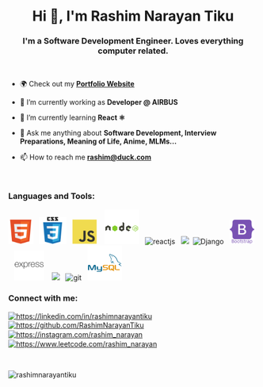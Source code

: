 
<h1 align="center">Hi 👋, I'm Rashim Narayan Tiku</h1>
<h3 align="center">I'm a Software Development Engineer. Loves everything computer related.</h3>
<br>

- 🌍 Check out my [**Portfolio Website**](https://rashimnarayantiku.github.io)

- 🔭 I’m currently working as **Developer @ AIRBUS**

- 🌱 I’m currently learning **React ⚛**

- 💬 Ask me anything about **Software Development, Interview Preparations, Meaning of Life, Anime, MLMs...**

- 📫 How to reach me **rashim@duck.com**


<br>

<h3 align="left">Languages and Tools:</h3>
<p align="left"> 


<img src="https://raw.githubusercontent.com/devicons/devicon/master/icons/html5/html5-original.svg" alt="html5" width="50"/>&nbsp;&nbsp;
<img src="https://raw.githubusercontent.com/devicons/devicon/master/icons/css3/css3-original-wordmark.svg" alt="css3" width="55"/>&nbsp;&nbsp;
<img src="https://raw.githubusercontent.com/devicons/devicon/master/icons/javascript/javascript-original.svg" alt="javascript" width="50"/> &nbsp;&nbsp;
<img src="https://raw.githubusercontent.com/devicons/devicon/master/icons/nodejs/nodejs-original-wordmark.svg" alt="nodejs" width="70"/>&nbsp;&nbsp;
<img src="https://upload.wikimedia.org/wikipedia/commons/a/a7/React-icon.svg" alt="reactjs" width="70"/>&nbsp;&nbsp;
<img src="https://raw.githubusercontent.com/jmnote/z-icons/master/svg/python.svg" width="50" />&nbsp;
<img src="https://static.djangoproject.com/img/logos/django-logo-negative.png" alt="Django" width="50"/>&nbsp;&nbsp;
<img src="https://raw.githubusercontent.com/devicons/devicon/master/icons/bootstrap/bootstrap-plain-wordmark.svg" alt="bootstrap" width="50"/>&nbsp;&nbsp;
<img src="https://raw.githubusercontent.com/devicons/devicon/master/icons/express/express-original-wordmark.svg" alt="express" width="60"/> &nbsp;&nbsp;
<img src="https://github.com/isocpp/logos/blob/master/cpp_logo.svg" width="46">&nbsp;&nbsp;
<img src="https://raw.githubusercontent.com/jmnote/z-icons/master/svg/github.svg" alt="git" width="55"/>&nbsp;&nbsp;
<img src="https://raw.githubusercontent.com/devicons/devicon/master/icons/mysql/mysql-original-wordmark.svg" alt="mysql" width="70"/>&nbsp;&nbsp;
</p>


<h3 align="left">Connect with me:</h3>
<p align="left">
<a href="https://linkedin.com/in/rashimnarayantiku" target="blank"><img align="center" src="https://cdn.jsdelivr.net/npm/simple-icons@3.0.1/icons/linkedin.svg" alt="https://linkedin.com/in/rashimnarayantiku" height="30" width="40" /></a>
<a href="https://github.com/RashimNarayanTiku" target="blank"><img align="center" src="https://cdn.jsdelivr.net/npm/simple-icons@3.0.1/icons/github.svg" alt="https://github.com/RashimNarayanTiku" height="30" width="40" /></a>
<a href="https://instagram.com/rashim_narayan" target="blank"><img align="center" src="https://cdn.jsdelivr.net/npm/simple-icons@3.0.1/icons/instagram.svg" alt="https://instagram.com/rashim_narayan" height="30" width="40" /></a>
<a href="https://www.leetcode.com/rashim_narayan" target="blank"><img align="center" src="https://cdn.jsdelivr.net/npm/simple-icons@3.0.1/icons/leetcode.svg" alt="https://www.leetcode.com/rashim_narayan" height="30" width="40" /></a>
</p>

<br>

<p><img style="width:32rem; margin:0;" src="https://github-readme-stats.vercel.app/api?username=rashimnarayantiku&show_icons=true&locale=en" alt="rashimnarayantiku" /></p>
